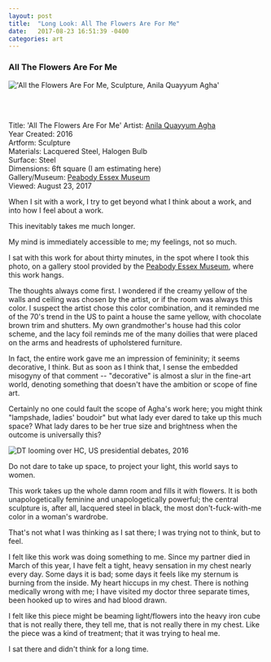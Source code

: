 ```yaml
---
layout: post
title:  "Long Look: All The Flowers Are For Me"
date:   2017-08-23 16:51:39 -0400
categories: art
---
```


<h3>All The Flowers Are For Me</h3>

!['All the Flowers Are For Me, Sculpture, Anila Quayyum Agha'](https://dl.dropboxusercontent.com/u/13050632/blog/%22All%20the%20Flowers%20Are%20For%20Me%2C%22%20Anila%20Qayuum%20Agha%2C%20Peabody%20Essex%20Museum..jpg)

<br><Br>

Title: 'All The Flowers Are For Me'
Artist: [Anila Quayyum Agha](http://www.anilaagha.com/)<br>
Year Created: 2016<br>
Artform: Sculpture<br>
Materials: Lacquered Steel, Halogen Bulb<br>
Surface: Steel<br>
Dimensions: 6ft square (I am estimating here)<br>
Gallery/Museum: [Peabody Essex Museum](https://www.pem.org)<br>
Viewed: August 23, 2017<br>

When I sit with a work, I try to get beyond what I think about a work, and into how I feel about a work.

This inevitably takes me much longer.

My mind is immediately accessible to me; my feelings, not so much.

I sat with this work for about thirty minutes, in the spot where I took this photo, on a gallery stool provided by the [Peabody Essex Museum](https://www.pem.org/), where this work hangs.

The thoughts always come first. I wondered if the creamy yellow of the walls and ceiling was chosen by the artist, or if the room was always this color. I suspect the artist chose this color combination, and it reminded me of the 70's trend in the US to paint a house the same yellow, with chocolate brown trim and shutters. My own grandmother's house had this color scheme, and the lacy foil reminds me of the many doilies that were placed on the arms and headrests of upholstered furniture.

In fact, the entire work gave me an impression of femininity; it seems decorative, I think. But as soon as I think that, I sense the embedded misogyny of that comment -- "decorative" is almost a slur in the fine-art world, denoting something that doesn't have the ambition or scope of fine art.

Certainly no one could fault the scope of Agha's work here; you might think "lampshade, ladies' boudoir" but what lady ever dared to take up this much space? What lady dares to be her true size and brightness when the outcome is universally this?

![DT looming over HC, US presidential debates, 2016](http://assets.nydailynews.com/polopoly_fs/1.2830586.1476450249!/img/httpImage/image.jpg_gen/derivatives/article_750/613698468.jpg)

Do not dare to take up space, to project your light, this world says to women.

This work takes up the whole damn room and fills it with flowers. It is both unapologetically feminine and unapologetically powerful; the central sculpture is, after all, lacquered steel in black, the most don't-fuck-with-me color in a woman's wardrobe.

That's not what I was thinking as I sat there; I was trying not to think, but to feel.

I felt like this work was doing something to me. Since my partner died in March of this year, I have felt a tight, heavy sensation in my chest nearly every day. Some days it is bad; some days it feels like my sternum is burning from the inside. My heart hiccups in my chest. There is nothing medically wrong with me; I have visited my doctor three separate times, been hooked up to wires and had blood drawn.

I felt like this piece might be beaming light/flowers into the heavy iron cube that is not really there, they tell me, that is not really there in my chest. Like the piece was a kind of treatment; that it was trying to heal me.

I sat there and didn't think for a long time.

